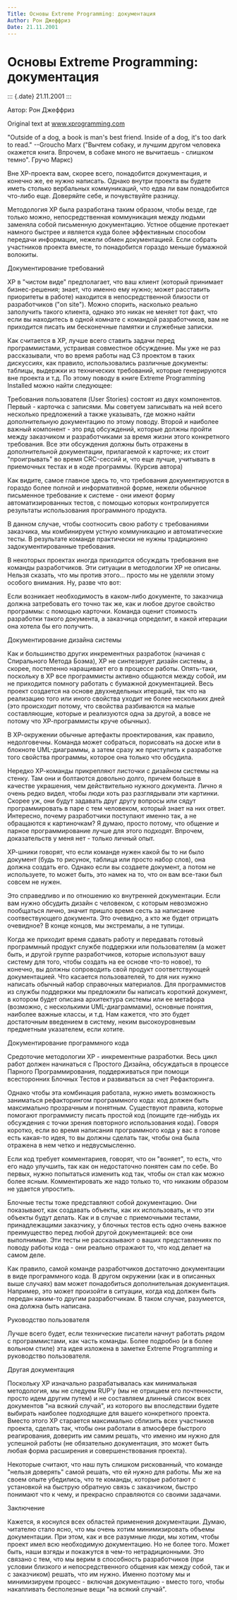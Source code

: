 ```yaml
---
Title: Основы Extreme Programming: документация
Author: Рон Джеффриз
Date: 21.11.2001
---
```



Основы Extreme Programming: документация
========================================

::: {.date}
21.11.2001
:::

Автор: Рон Джеффриз

Original text at www.xprogramming.com

"Outside of a dog, a book is man\'s best friend. Inside of a dog, it\'s
too dark to read." \--Groucho Marx
("Вычтем собаку, и лучшим другом человека окажется книга. Впрочем, в
собаке много не вычитаешь - слишком темно". Гручо Маркс)


Вне ХР-проекта вам, скорее всего, понадобится документация, и конечно
же, ее нужно написать. Однако внутри проекта вы будете иметь столько
вербальных коммуникаций, что едва ли вам понадобится что-либо еще.
Доверяйте себе, и почувствуйте разницу.

Методология ХР была разработана таким образом, чтобы везде, где только
можно, непосредственная коммуникация между людьми заменяла собой
письменную документацию. Устное общение протекает намного быстрее и
является куда более эффективным способом передачи информации, нежели
обмен документацией. Если собрать участников проекта вместе, то
понадобится гораздо меньше бумажной волокиты.

Документирование требований

ХР в "чистом виде" предполагает, что ваш клиент (который принимает
бизнес-решения; знает, что именно ему нужно; может расставить приоритеты
в работе) находится в непосредственной близости от разработчиков ("on
site"). Можно спорить, насколько реально заполучить такого клиента,
однако это никак не меняет тот факт, что если вы находитесь в одной
комнате с командой разработчиков, вам не приходится писать им
бесконечные памятки и служебные записки.

Как считается в ХР, лучше всего ставить задачи перед программистами,
устраивая совместное обсуждение. Мы уже не раз рассказывали, что во
время работы над С3 проектом в таких дискуссиях, как правило,
использовались различные документы: таблицы, выдержки из технических
требований, которые генерируются вне проекта и т.д. По этому поводу в
книге Extreme Programming Installed можно найти следующее:

Требования пользователя (User Stories) состоят из двух компонентов.
Первый - карточка с записями. Мы советуем записывать на ней всего
несколько предложений а также указывать, где можно найти дополнительную
документацию по этому поводу. Второй и наиболее важный компонент - это
ряд обсуждений, которые должны пройти между заказчиком и разработчиками
за время жизни этого конкретного требования. Все эти обсуждения должны
быть отражены в дополнительной документации, прилагаемой к карточке; их
стоит "проигрывать" во время CRC-сессий и, что еще лучше, учитывать в
приемочных тестах и в коде программы. (Курсив автора)

Как видите, самое главное здесь то, что требования документируются в
гораздо более полной и информативной форме, нежели обычное письменное
требование к системе - они имеют форму автоматизированных тестов, с
помощью которых контролируется результаты использования программного
продукта.

В данном случае, чтобы соотносить свою работу с требованиями заказчика,
мы комбинируем устную коммуникацию и автоматические тесты. В результате
команде практически не нужны традиционно задокументированные требования.

В некоторых проектах иногда приходится обсуждать требования вне команды
разработчиков. Эти ситуации в методологии ХР не описаны. Нельзя сказать,
что мы против этого... просто мы не уделяли этому особого внимания. Ну,
разве что вот:

Если возникает необходимость в каком-либо документе, то заказчица должна
затребовать его точно так же, как и любое другое свойство программы: с
помощью карточки. Команда оценит стоимость разработки такого документа,
а заказчица определит, в какой итерации она хотела бы его получить.

Документирование дизайна системы

Как и большинство других инкрементных разработок (начиная с Спирального
Метода Боэма), ХР не синтезирует дизайн системы, а скорее, постепенно
наращивает его в процессе работы. Опять-таки, поскольку в ХР все
программисты активно общаются между собой, им не приходится помногу
работать с бумажной документацией. Весь проект создается на основе
двухнедельных итераций, так что на реализацию того или иного свойства
уходит не более нескольких дней (это происходит потому, что свойства
разбиваются на малые составляющие, которые и реализуются одна за другой,
а вовсе не потому что ХР-программисты круче обычных).

В ХР-окружении обычные артефакты проектирования, как правило,
недолговечны. Команда может собраться, порисовать на доске или в
блокноте UML-диаграммы, а затем сразу же приступить к разработке того
свойства программы, которое она только что обсудила.

Нередко ХР-команды прикрепляют листочки с дизайном системы на стенку.
Там они и болтаются довольно долго, причем больше в качестве украшения,
чем действительно нужного документа. Лично я очень редко видел, чтобы
люди хоть раз разглядывали эти картинки. Скорее уж, они будут задавать
друг другу вопросы или сядут программировать в паре с тем человеком,
который знает на них ответ. Интересно, почему разработчики поступают
именно так, а не обращаются к картиночкам? Я думаю, просто потому, что
общение и парное программирование лучше для этого подходят. Впрочем,
доказательств у меня нет - только личный опыт.

ХР-шники говорят, что если команде нужен какой бы то ни было документ
(будь то рисунок, таблица или просто набор слов), она должна создать
его. Однако если вы создаете документ, а потом не используете, то может
быть, это намек на то, что он вам все-таки был совсем не нужен.

Это справедливо и по отношению ко внутренней документации. Если вам
нужно обсудить дизайн с человеком, с которым невозможно пообщаться
лично, значит пришло время сесть за написание соотвествующего документа.
Это очевидно, а кто же будет отрицать очевидное? В конце концов, мы
экстремалы, а не тупицы.

Когда же приходит время сдавать работу и передавать готовый программный
продукт службе поддержки или пользователям (а может быть, и другой
группе разработчиков, которые используют вашу систему для того, чтобы
создать на ее основе что-то новое), то конечно, вы должны сопроводить
свой продукт соответствующей документацией. Что касается пользователей,
то для них нужно написать обычный набор справочных материалов. Для
программистов из службы поддержки мы предложили бы написать короткий
документ, в котором будет описана архитектура системы или ее метафора
(возможно, с несколькими UML-диаграммами), основные понятия, наиболее
важные классы, и т.д. Нам кажется, что это будет достаточным введением в
систему, неким высокоуровневым предметным указателем, если хотите.

Документирование программного кода

Средоточие методологии ХР - инкрементные разработки. Весь цикл работ
должен начинаться с Простого Дизайна, обсуждаться в процессе Парного
Программирования, поддерживаться при помощи всесторонних Блочных Тестов
и развиваться за счет Рефакторинга.

Однако чтобы эта комбинация работала, нужно иметь возможность заниматься
рефакторингом программного кода: код должен быть максимально прозрачным
и понятным. Существуют правила, которые помогают программисту писать
простой код (поищите где-нибудь их обсуждения с точки зрения повторного
использования кода). Говоря коротко, если во время написания
программного кода у вас в голове есть какая-то идея, то вы должны
сделать так, чтобы она была отражена в нем четко и недвусмысленно.

Если код требует комментариев, говорят, что он "воняет", то есть, что
его надо улучшить, так как он недостаточно понятен сам по себе. Во
первых, нужно попытаться изменить код так, чтобы он стал как можно более
ясным. Комментировать же надо только то, что никаким образом не удается
упростить.

Блочные тесты тоже представляют собой документацию. Они показывают, как
создавать объекты, как их использовать, и что эти объекты будут делать.
Как и в случае с приемочными тестами, принадлежащими заказчику, у
блочных тестов есть одно очень важное преимущество перед любой другой
документацией: все они выполнимые. Эти тесты не рассказывают о ваших
представлениях по поводу работы кода - они реально отражают то, что код
делает на самом деле.

Как правило, самой команде разработчиков достаточно документации в виде
программного кода. В другом окружении (как и в описанных выше случаях)
вам может понадобиться дополнительная документация. Например, это может
произойти в ситуации, когда код должен быть передан каким-то другим
разработчикам. В таком случае, разумеется, она должна быть написана.

Руководство пользователя

Лучше всего будет, если технические писатели начнут работать рядом с
программистами, как часть команды. Более подробно (и в более вольном
стиле) эта идея изложена в заметке Extreme Programming и руководство
пользователя.

Другая документация

Поскольку ХР изначально разрабатывалась как минимальная методология, мы
не следуем RUP\'у (мы не отрицаем его почтенности, просто идем другим
путем) и не составляем длинный список всех документов "на всякий
случай", из которого вы впоследствии будете выбирать наиболее
подходящие для вашего конкретного проекта. Вместо этого ХР старается
максимально сблизить всех участников проекта, сделать так, чтобы они
работали в атмосфере быстрого реагирования, доверить им самим решать,
что именно им нужно для успешной работы (не обязательно документация,
это может быть любая форма расширения и совершенствования проекта).

Некоторые считают, что наш путь слишком рискованный, что команде
"нельзя доверять" самой решать, что ей нужно для работы. Мы же на
своем опыте убедились, что те команды, которые работают с установкой на
быструю обратную связь с заказчиком, быстро понимают что к чему, и
прекрасно справляются со своими задачами.

Заключение

Кажется, я коснулся всех областей применения документации. Думаю,
читателю стало ясно, что мы очень хотим минимизировать объемы
документации. При этом, как и все разумные люди, мы хотим, чтобы проект
имел всю необходимую документацию. Но не более того. Может быть, наши
взгяды и покажутся в чем-то нетрадиционными. Это связано с тем, что мы
верим в способность разработчиков (при условии близкого и
непосредственного общения как между собой, так и с заказчиком) решать,
что им нужно. Именно поэтому мы и минимизируем процесс - включая
документацию - вместо того, чтобы накапливать бесполезные вещи "на
всякий случай".

 
